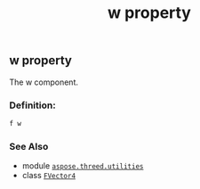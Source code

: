 ﻿---
title: w property
second_title: Aspose.3D for Python via .NET API References
description: 
type: docs
weight: 30
url: /python-net/aspose.threed.utilities/fvector4/w/
is_root: false
---

## w property


The w component.
### Definition:
```python
f w 
```

### See Also
* module [`aspose.threed.utilities`](../../)
* class [`FVector4`](/3d/python-net/aspose.threed.utilities/fvector4)
